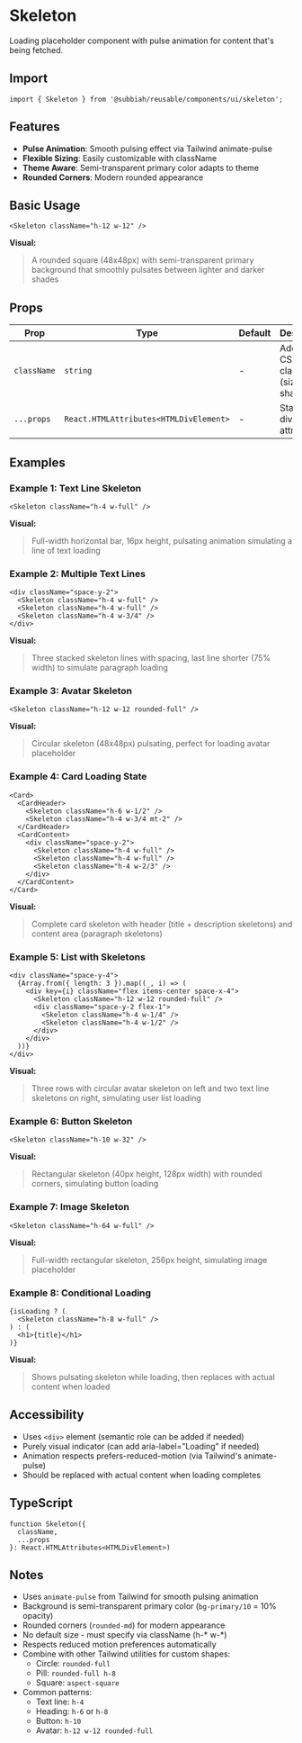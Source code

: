 # Skeleton

Loading placeholder component with pulse animation for content that's being fetched.

## Import

```tsx
import { Skeleton } from '@subbiah/reusable/components/ui/skeleton';
```

## Features

- **Pulse Animation**: Smooth pulsing effect via Tailwind animate-pulse
- **Flexible Sizing**: Easily customizable with className
- **Theme Aware**: Semi-transparent primary color adapts to theme
- **Rounded Corners**: Modern rounded appearance

## Basic Usage

```tsx
<Skeleton className="h-12 w-12" />
```

**Visual:**

> A rounded square (48x48px) with semi-transparent primary background that smoothly pulsates between lighter and darker shades

## Props

| Prop        | Type                                      | Default | Description                          |
| ----------- | ----------------------------------------- | ------- | ------------------------------------ |
| `className` | `string`                                  | -       | Additional CSS classes (size, shape) |
| `...props`  | `React.HTMLAttributes<HTMLDivElement>`    | -       | Standard div attributes              |

## Examples

### Example 1: Text Line Skeleton

```tsx
<Skeleton className="h-4 w-full" />
```

**Visual:**

> Full-width horizontal bar, 16px height, pulsating animation simulating a line of text loading

### Example 2: Multiple Text Lines

```tsx
<div className="space-y-2">
  <Skeleton className="h-4 w-full" />
  <Skeleton className="h-4 w-full" />
  <Skeleton className="h-4 w-3/4" />
</div>
```

**Visual:**

> Three stacked skeleton lines with spacing, last line shorter (75% width) to simulate paragraph loading

### Example 3: Avatar Skeleton

```tsx
<Skeleton className="h-12 w-12 rounded-full" />
```

**Visual:**

> Circular skeleton (48x48px) pulsating, perfect for loading avatar placeholder

### Example 4: Card Loading State

```tsx
<Card>
  <CardHeader>
    <Skeleton className="h-6 w-1/2" />
    <Skeleton className="h-4 w-3/4 mt-2" />
  </CardHeader>
  <CardContent>
    <div className="space-y-2">
      <Skeleton className="h-4 w-full" />
      <Skeleton className="h-4 w-full" />
      <Skeleton className="h-4 w-2/3" />
    </div>
  </CardContent>
</Card>
```

**Visual:**

> Complete card skeleton with header (title + description skeletons) and content area (paragraph skeletons)

### Example 5: List with Skeletons

```tsx
<div className="space-y-4">
  {Array.from({ length: 3 }).map((_, i) => (
    <div key={i} className="flex items-center space-x-4">
      <Skeleton className="h-12 w-12 rounded-full" />
      <div className="space-y-2 flex-1">
        <Skeleton className="h-4 w-1/4" />
        <Skeleton className="h-4 w-1/2" />
      </div>
    </div>
  ))}
</div>
```

**Visual:**

> Three rows with circular avatar skeleton on left and two text line skeletons on right, simulating user list loading

### Example 6: Button Skeleton

```tsx
<Skeleton className="h-10 w-32" />
```

**Visual:**

> Rectangular skeleton (40px height, 128px width) with rounded corners, simulating button loading

### Example 7: Image Skeleton

```tsx
<Skeleton className="h-64 w-full" />
```

**Visual:**

> Full-width rectangular skeleton, 256px height, simulating image placeholder

### Example 8: Conditional Loading

```tsx
{isLoading ? (
  <Skeleton className="h-8 w-full" />
) : (
  <h1>{title}</h1>
)}
```

**Visual:**

> Shows pulsating skeleton while loading, then replaces with actual content when loaded

## Accessibility

- Uses `<div>` element (semantic role can be added if needed)
- Purely visual indicator (can add aria-label="Loading" if needed)
- Animation respects prefers-reduced-motion (via Tailwind's animate-pulse)
- Should be replaced with actual content when loading completes

## TypeScript

```tsx
function Skeleton({
  className,
  ...props
}: React.HTMLAttributes<HTMLDivElement>)
```

## Notes

- Uses `animate-pulse` from Tailwind for smooth pulsing animation
- Background is semi-transparent primary color (`bg-primary/10` = 10% opacity)
- Rounded corners (`rounded-md`) for modern appearance
- No default size - must specify via className (h-* w-*)
- Respects reduced motion preferences automatically
- Combine with other Tailwind utilities for custom shapes:
  - Circle: `rounded-full`
  - Pill: `rounded-full h-8`
  - Square: `aspect-square`
- Common patterns:
  - Text line: `h-4`
  - Heading: `h-6` or `h-8`
  - Button: `h-10`
  - Avatar: `h-12 w-12 rounded-full`

